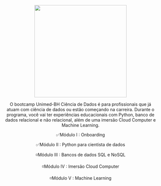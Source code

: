 <div align="center"> 
 <img height="300em" src="https://hermes.digitalinnovation.one/tracks/342f7392-a8b5-421f-bea9-d29f1fd8aae9.png">

O bootcamp Unimed-BH Ciência de Dados é para profissionais que já atuam com ciência de dados ou estão começando na carreira. Durante o programa, você vai ter experiências educacionais com Python, banco de dados relacional e não relacional, além de uma imersão Cloud Computer e Machine Learning. 

✅Módulo I :  Onboarding

✅Módulo II : Python para cientista de dados

◽Módulo III : Bancos de dados SQL e NoSQL

◽Módulo IV : Imersão Cloud Computer

◽Módulo V : Machine Learning
</div>
